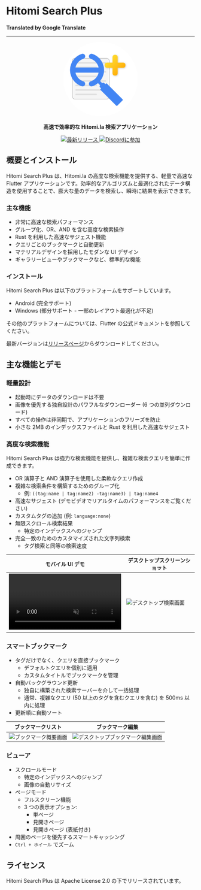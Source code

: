 # Hitomi Search Plus

**Translated by Google Translate**

---

<p align="center">
  <img src="icon/full.png" alt="Hitomi Search Plus ロゴ" width="200" height="200" style="border-radius: 50%;" />
</p>

<p align="center">
  <strong>高速で効率的な Hitomi.la 検索アプリケーション</strong>
</p>

<p align="center">
  <a href="https://github.com/h-akatsuki/hitomi_search_plus/releases">
    <img src="https://img.shields.io/github/v/release/h-akatsuki/hitomi_search_plus" alt="最新リリース">
  </a>
  <a href="https://discord.gg/cVNvk6MG">
    <img src="https://img.shields.io/badge/Discord-参加する-7289da?logo=discord&logoColor=ffffff" alt="Discordに参加">
  </a>
</p>

## 概要とインストール

Hitomi Search Plus は、Hitomi.la の高度な検索機能を提供する、軽量で高速な Flutter アプリケーションです。効率的なアルゴリズムと最適化されたデータ構造を使用することで、膨大な量のデータを検索し、瞬時に結果を表示できます。

### 主な機能

- 非常に高速な検索パフォーマンス
- グループ化、OR、AND を含む高度な検索操作
- Rust を利用した高速なサジェスト機能
- クエリごとのブックマークと自動更新
- マテリアルデザインを採用したモダンな UI デザイン
- ギャラリービューやブックマークなど、標準的な機能

### インストール

Hitomi Search Plus は以下のプラットフォームをサポートしています。

- Android (完全サポート)
- Windows (部分サポート - 一部のレイアウト最適化が不足)

その他のプラットフォームについては、Flutter の公式ドキュメントを参照してください。

最新バージョンは[リリースページ](https://github.com/h-akatsuki/hitomi_search_plus/releases)からダウンロードしてください。


## 主な機能とデモ

### 軽量設計

- 起動時にデータのダウンロードは不要
- 画像を優先する独自設計のパワフルなダウンローダー (6 つの並列ダウンロード)
- すべての操作は非同期で、アプリケーションのフリーズを防止
- 小さな 2MB のインデックスファイルと Rust を利用した高速なサジェスト

### 高度な検索機能

Hitomi Search Plus は強力な検索機能を提供し、複雑な検索クエリを簡単に作成できます。

- OR 演算子と AND 演算子を使用した柔軟なクエリ作成
- 複雑な検索条件を構築するためのグループ化
  - 例: `((tag:name | tag:name2) -tag:name3) | tag:name4`
- 高速なサジェスト (デモビデオでリアルタイムのパフォーマンスをご覧ください)
- カスタムタグの追加 (例: `language:none`)
- 無限スクロール検索結果
  - 特定のインデックスへのジャンプ
- 完全一致のためのカスタマイズされた文字列検索
  - タグ検索と同等の検索速度

| モバイル UI デモ | デスクトップスクリーンショット |
|---|---|
| <video controls src="https://github.com/user-attachments/assets/0c542585-a6fd-4e0a-982d-9eb0ce19e15d" muted="false" autoplay loop></video> | <img src="https://github.com/user-attachments/assets/9b8c8746-744c-4bad-bd2a-a65dc549b49f" alt="デスクトップ検索画面"> |


### スマートブックマーク

- タグだけでなく、クエリを直接ブックマーク
  - デフォルトクエリを個別に適用
  - カスタムタイトルでブックマークを管理
- 自動バックグラウンド更新
  - 独自に構築された検索サーバーを介して一括処理
  - 通常、複雑なクエリ (50 以上のタグを含むクエリを含む) を 500ms 以内に処理
- 更新順に自動ソート

| ブックマークリスト | ブックマーク編集 |
|---|---|
| <img src="https://github.com/user-attachments/assets/9d028b04-3f4e-42e5-be30-a5dd6e618fc3" alt="ブックマーク概要画面"> | <img src="https://github.com/user-attachments/assets/374d22a3-3111-4014-8072-d9e8cfd71e61" alt="デスクトップブックマーク編集画面"> |


### ビューア

- スクロールモード
  - 特定のインデックスへのジャンプ
  - 画像の自動リサイズ
- ページモード
  - フルスクリーン機能
  - 3 つの表示オプション:
    - 単ページ
    - 見開きページ
    - 見開きページ (表紙付き)
- 周囲のページを優先するスマートキャッシング
- `Ctrl + ホイール` でズーム


## ライセンス

Hitomi Search Plus は Apache License 2.0 の下でリリースされています。
